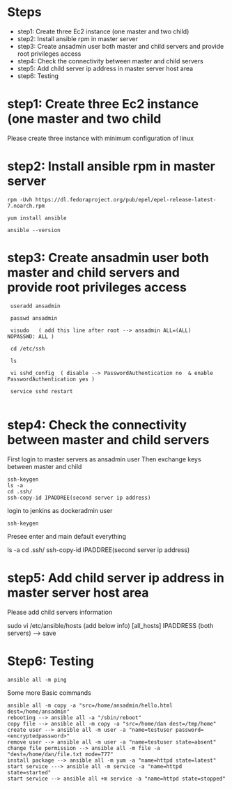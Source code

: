 
# Steps

 -  step1: Create three Ec2 instance (one master and two child)
 -  step2: Install ansible rpm in master server
 -  step3: Create ansadmin user both master and child servers and provide root privileges access 
 -  step4: Check the connectivity between master and child servers 
 -  step5: Add child server ip address in master server host area
 -  step6: Testing 


# step1: Create three Ec2 instance (one master and two child

  Please create three instance with minimum configuration of linux
   

#  step2: Install ansible rpm in master server 

```
rpm -Uvh https://dl.fedoraproject.org/pub/epel/epel-release-latest-7.noarch.rpm
```
```
yum install ansible
```
```
ansible --version
 ```
      
# step3: Create ansadmin user both master and child servers and provide root privileges access 

```
 useradd ansadmin
 
 passwd ansadmin
 
 visudo   ( add this line after root --> ansadmin ALL=(ALL)       NOPASSWD: ALL ) 
 
 cd /etc/ssh
 
 ls
 
 vi sshd_config  ( disable --> PasswordAuthentication no  & enable PasswordAuthentication yes )
 
 service sshd restart
 
 ```

# step4: Check the connectivity between master and child servers

First login to master servers as ansadmin user
Then exchange keys between master and child 

```
ssh-keygen
ls -a
cd .ssh/
ssh-copy-id IPADDREE(second server ip address)
```

login to jenkins as dockeradmin user

```
ssh-keygen
```
Presee enter and main default everything

 ls -a
 cd .ssh/
 ssh-copy-id IPADDREE(second server ip address)
 
 
# step5: Add child server ip address in master server host area

Please add child servers information 

sudo vi /etc/ansible/hosts
(add below info)
[all_hosts]
IPADDRESS (both servers) --> save

# Step6: Testing 
```
ansible all -m ping
```

Some more Basic commands 

```
ansible all -m copy -a "src=/home/ansadmin/hello.html dest=/home/ansadmin"
rebooting --> ansible all -a "/sbin/reboot"
copy file --> ansible all -m copy -a "src=/home/dan dest=/tmp/home"
create user --> ansible all -m user -a "name=testuser password=<encryptedpassword>"
remove user --> ansible all -m user -a "name=testuser state=absent"
change file permission --> ansible all -m file -a "dest=/home/dan/file.txt mode=777"
install package --> ansible all -m yum -a "name=httpd state=latest"
start service ---> ansible all -m service -a "name=httpd state=started"
start service --> ansible all +m service -a "name=httpd state=stopped"

```
